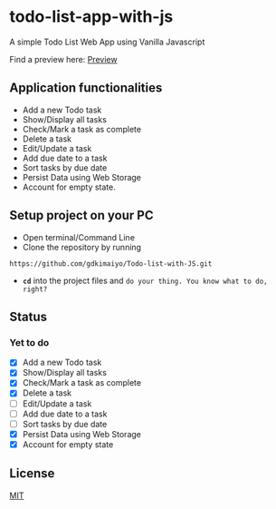 # todo-list-app-with-js

A simple Todo List Web App using Vanilla Javascript

Find a preview here: [Preview](https://todo-list-app-gdkimaiyo.netlify.com)

## Application functionalities

- Add a new Todo task
- Show/Display all tasks
- Check/Mark a task as complete
- Delete a task
- Edit/Update a task
- Add due date to a task
- Sort tasks by due date
- Persist Data using Web Storage
- Account for empty state.

## Setup project on your PC

- Open terminal/Command Line
- Clone the repository by running

```
https://github.com/gdkimaiyo/Todo-list-with-JS.git
```

- **`cd`** into the project files and ```do your thing. You know what to do, right?```


## Status
### Yet to do

- [x] Add a new Todo task
- [x] Show/Display all tasks
- [x] Check/Mark a task as complete
- [x] Delete a task
- [ ] Edit/Update a task
- [ ] Add due date to a task
- [ ] Sort tasks by due date
- [x] Persist Data using Web Storage
- [x] Account for empty state

## License

[MIT](https://github.com/gdkimaiyo/Todo-list-with-JS/blob/master/LICENSE)
